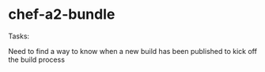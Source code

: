 # chef-a2-bundle

Tasks:

Need to find a way to know when a new build has been published to kick off the build process
